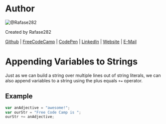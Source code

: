 # Author
![@Rafase282](https://avatars0.githubusercontent.com/Rafase282?&s=128)

Created by Rafase282

[Github](https://github.com/Rafase282) | [FreeCodeCamp](http://www.freecodecamp.com/rafase282) | [CodePen](http://codepen.io/Rafase282/) | [LinkedIn](https://www.linkedin.com/in/rafase282) | [Website](https://rafase282.github.io/) | [E-Mail](mailto:rafase282@gmail.com)

# Appending Variables to Strings
Just as we can build a string over multiple lines out of string literals, we can also append variables to a string using the plus equals `+=` operator.

## Example

```js
var anAdjective = "awesome!";
var ourStr = "Free Code Camp is ";
ourStr += anAdjective;
```
